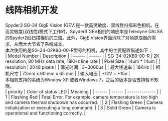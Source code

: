 # 线阵相机开发
Spyder3 SG-34 GigE Vision (GEV)是一款高灵敏度、双线性扫描彩色相机。在高灵敏度(双线性)模式下工作时，Spyder3 GEV相机的响应率是Teledyne DALSA的Spyder2线扫描相机的三倍。此外，GigE Vision界面消除了对帧抓取器的需求，从而大大节省了系统成本。<br>
本次使用的是SG-34-02K80-00-R型号的相机，其中的主要配置描述如下：<br>
| Model Number | Description |
| ------ | ------ | 
| SG-34-02K80-00-R | 2K resolution, 80 MHz data rate, 18KHz line rate |
| Pixel Size | 14um * 14um |
| resolution | 2048 pixels |
| 曝光时间 | 3~3000us |
| 最大线速率 | 18KHz |
| 相机尺寸 | 72mm  x 60 mm x 65 mm |
| 输入电压 | +12V ~ +15v |
<br>
本相机支持的系统为Window XP 或者Windows 7，之后的版本是否支持暂不知晓。<br>
| priority | Color of status LED | Meaning |
| ------ | ------ | -------------- |
|   1  | Flashing Red | Fatal Error. For example, camera temperature is too high and camera thermal shutdown has occurred. |
|   2  | Flashing Green | Camera initialization or executing a long command. |
|   3  | Solid Green | Camera is operational and functioning correctly. |
